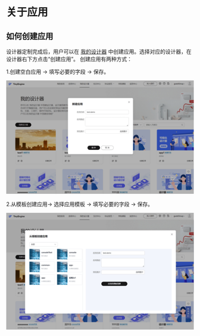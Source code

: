 # 关于应用

## 如何创建应用
设计器定制完成后，用户可以在 [我的设计器](portal-only-prefix/my-platform) 中创建应用。选择对应的设计器，在设计器右下方点击“创建应用”。
创建应用有两种方式：

1.创建空白应用 &rarr; 填写必要的字段 &rarr; 保存。

![创建应用方式一]( ./imgs/appCreateOne.png)

2.从模板创建应用&rarr; 选择应用模板 &rarr; 填写必要的字段 &rarr; 保存。

![创建应用方式二]( ./imgs/appCreateTwo.png)